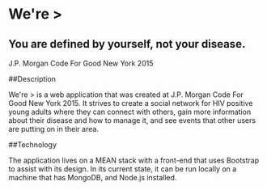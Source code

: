 # We're >

## You are defined by yourself, not your disease.

J.P. Morgan Code For Good New York 2015

##Description

We're > is a web application that was created at J.P. Morgan Code For Good New York 2015. It strives to create a social network for HIV positive young adults where they can connect with others, gain more information about their disease and how to manage it, and see events that other users are putting on in their area.

##Technology

The application lives on a MEAN stack with a front-end that uses Bootstrap to assist with its design. In its current state, it can be run locally on a machine that has MongoDB, and Node.js installed.
